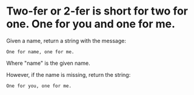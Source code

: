 # Two-fer or 2-fer is short for two for one. One for you and one for me.

Given a name, return a string with the message:

```
One for name, one for me.
```
Where "name" is the given name.

However, if the name is missing, return the string:
```
One for you, one for me.
```
